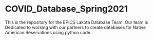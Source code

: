 # COVID_Database_Spring2021
This is the repository for the EPICS Lakota Database Team. Our team is Dedicated to working with our partners to create databases for Native American Reservations using python code.
